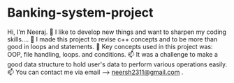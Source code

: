 # Banking-system-project
 Hi, I’m Neeraj.
👀 I like to develop new things and want to sharpen my coding skills....
🌱 I made this project to revise c++ concepts and to be more than good in loops and statements.
💞️ Key concepts used in this project was: OOP, file handling, loops. and conditions.
📫 It was a challenge to make a good data structure to hold user's data to perform various operations easily.
📫 You can contact me via email --> neersh2311@gmail.com .
